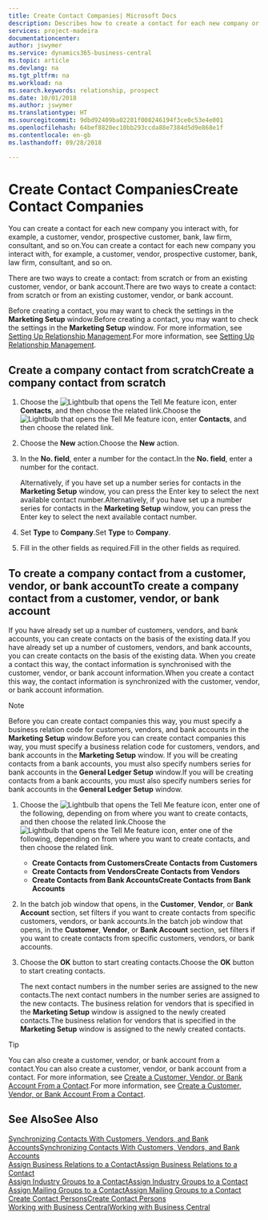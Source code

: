 ```yaml
---
title: Create Contact Companies| Microsoft Docs
description: Describes how to create a contact for each new company or prospective company you interact with or have a relationship with.
services: project-madeira
documentationcenter: 
author: jswymer
ms.service: dynamics365-business-central
ms.topic: article
ms.devlang: na
ms.tgt_pltfrm: na
ms.workload: na
ms.search.keywords: relationship, prospect
ms.date: 10/01/2018
ms.author: jswymer
ms.translationtype: HT
ms.sourcegitcommit: 9dbd92409ba02281f008246194f3ce0c53e4e001
ms.openlocfilehash: 64bef8820ec10bb293ccda88e7384d5d9e868e1f
ms.contentlocale: en-gb
ms.lasthandoff: 09/28/2018

---
```

# <a name="create-contact-companies"></a><span data-ttu-id="d1f7b-103">Create Contact Companies</span><span class="sxs-lookup"><span data-stu-id="d1f7b-103">Create Contact Companies</span></span>
<span data-ttu-id="d1f7b-104">You can create a contact for each new company you interact with, for example, a customer, vendor, prospective customer, bank, law firm, consultant, and so on.</span><span class="sxs-lookup"><span data-stu-id="d1f7b-104">You can create a contact for each new company you interact with, for example, a customer, vendor, prospective customer, bank, law firm, consultant, and so on.</span></span>

<span data-ttu-id="d1f7b-105">There are two ways to create a contact: from scratch or from an existing customer, vendor, or bank account.</span><span class="sxs-lookup"><span data-stu-id="d1f7b-105">There are two ways to create a contact: from scratch or from an existing customer, vendor, or bank account.</span></span>

<span data-ttu-id="d1f7b-106">Before creating a contact, you may want to check the settings in the **Marketing Setup** window.</span><span class="sxs-lookup"><span data-stu-id="d1f7b-106">Before creating a contact, you may want to check the settings in the **Marketing Setup** window.</span></span> <span data-ttu-id="d1f7b-107">For more information, see [Setting Up Relationship Management](marketing-setup-marketing.md).</span><span class="sxs-lookup"><span data-stu-id="d1f7b-107">For more information, see [Setting Up Relationship Management](marketing-setup-marketing.md).</span></span>

## <a name="create-a-company-contact-from-scratch"></a><span data-ttu-id="d1f7b-108">Create a company contact from scratch</span><span class="sxs-lookup"><span data-stu-id="d1f7b-108">Create a company contact from scratch</span></span>
1. <span data-ttu-id="d1f7b-109">Choose the ![Lightbulb that opens the Tell Me feature](media/ui-search/search_small.png "Tell me what you want to do") icon, enter **Contacts**, and then choose the related link.</span><span class="sxs-lookup"><span data-stu-id="d1f7b-109">Choose the ![Lightbulb that opens the Tell Me feature](media/ui-search/search_small.png "Tell me what you want to do") icon, enter **Contacts**, and then choose the related link.</span></span>
2. <span data-ttu-id="d1f7b-110">Choose the **New** action.</span><span class="sxs-lookup"><span data-stu-id="d1f7b-110">Choose the **New** action.</span></span>
3. <span data-ttu-id="d1f7b-111">In the **No. field**, enter a number for the contact.</span><span class="sxs-lookup"><span data-stu-id="d1f7b-111">In the **No. field**, enter a number for the contact.</span></span>

    <span data-ttu-id="d1f7b-112">Alternatively, if you have set up a number series for contacts in the **Marketing Setup** window, you can press the Enter key to select the next available contact number.</span><span class="sxs-lookup"><span data-stu-id="d1f7b-112">Alternatively, if you have set up a number series for contacts in the **Marketing Setup** window, you can press the Enter key to select the next available contact number.</span></span>  
4. <span data-ttu-id="d1f7b-113">Set **Type** to **Company**.</span><span class="sxs-lookup"><span data-stu-id="d1f7b-113">Set **Type** to **Company**.</span></span>
5. <span data-ttu-id="d1f7b-114">Fill in the other fields as required.</span><span class="sxs-lookup"><span data-stu-id="d1f7b-114">Fill in the other fields as required.</span></span>

## <a name="to-create-a-company-contact-from-a-customer-vendor-or-bank-account"></a><span data-ttu-id="d1f7b-115">To create a company contact from a customer, vendor, or bank account</span><span class="sxs-lookup"><span data-stu-id="d1f7b-115">To create a company contact from a customer, vendor, or bank account</span></span>
<span data-ttu-id="d1f7b-116">If you have already set up a number of customers, vendors, and bank accounts, you can create contacts on the basis of the existing data.</span><span class="sxs-lookup"><span data-stu-id="d1f7b-116">If you have already set up a number of customers, vendors, and bank accounts, you can create contacts on the basis of the existing data.</span></span> <span data-ttu-id="d1f7b-117">When you create a contact this way, the contact information is synchronised with the customer, vendor, or bank account information.</span><span class="sxs-lookup"><span data-stu-id="d1f7b-117">When you create a contact this way, the contact information is synchronized with the customer, vendor, or bank account information.</span></span>

> [!NOTE]  
>   <span data-ttu-id="d1f7b-118">Before you can create contact companies this way, you must specify a business relation code for customers, vendors, and bank accounts in the **Marketing Setup** window.</span><span class="sxs-lookup"><span data-stu-id="d1f7b-118">Before you can create contact companies this way, you must specify a business relation code for customers, vendors, and bank accounts in the **Marketing Setup** window.</span></span> <span data-ttu-id="d1f7b-119">If you will be creating contacts from a bank accounts, you must also specify numbers series for bank accounts in the **General Ledger Setup** window.</span><span class="sxs-lookup"><span data-stu-id="d1f7b-119">If you will be creating contacts from a bank accounts, you must also specify numbers series for bank accounts in the **General Ledger Setup** window.</span></span>

1. <span data-ttu-id="d1f7b-120">Choose the ![Lightbulb that opens the Tell Me feature](media/ui-search/search_small.png "Tell me what you want to do") icon, enter one of the following, depending on from where you want to create contacts, and then choose the related link.</span><span class="sxs-lookup"><span data-stu-id="d1f7b-120">Choose the ![Lightbulb that opens the Tell Me feature](media/ui-search/search_small.png "Tell me what you want to do") icon, enter one of the following, depending on from where you want to create contacts, and then choose the related link.</span></span>
   * <span data-ttu-id="d1f7b-121">**Create Contacts from Customers**</span><span class="sxs-lookup"><span data-stu-id="d1f7b-121">**Create Contacts from Customers**</span></span>
   * <span data-ttu-id="d1f7b-122">**Create Contacts from Vendors**</span><span class="sxs-lookup"><span data-stu-id="d1f7b-122">**Create Contacts from Vendors**</span></span>
   * <span data-ttu-id="d1f7b-123">**Create Contacts from Bank Accounts**</span><span class="sxs-lookup"><span data-stu-id="d1f7b-123">**Create Contacts from Bank Accounts**</span></span>
2. <span data-ttu-id="d1f7b-124">In the batch job window that opens, in the **Customer**, **Vendor**, or **Bank Account** section, set filters if you want to create contacts from specific customers, vendors, or bank accounts.</span><span class="sxs-lookup"><span data-stu-id="d1f7b-124">In the batch job window that opens, in the **Customer**, **Vendor**, or **Bank Account** section, set filters if you want to create contacts from specific customers, vendors, or bank accounts.</span></span>
3. <span data-ttu-id="d1f7b-125">Choose the **OK** button to start creating contacts.</span><span class="sxs-lookup"><span data-stu-id="d1f7b-125">Choose the **OK** button to start creating contacts.</span></span>

    <span data-ttu-id="d1f7b-126">The next contact numbers in the number series are assigned to the new contacts.</span><span class="sxs-lookup"><span data-stu-id="d1f7b-126">The next contact numbers in the number series are assigned to the new contacts.</span></span> <span data-ttu-id="d1f7b-127">The business relation for vendors that is specified in the **Marketing Setup** window is assigned to the newly created contacts.</span><span class="sxs-lookup"><span data-stu-id="d1f7b-127">The business relation for vendors that is specified in the **Marketing Setup** window is assigned to the newly created contacts.</span></span>

> [!TIP]  
>   <span data-ttu-id="d1f7b-128">You can also create a customer, vendor, or bank account from a contact.</span><span class="sxs-lookup"><span data-stu-id="d1f7b-128">You can also create a customer, vendor, or bank account from a contact.</span></span> <span data-ttu-id="d1f7b-129">For more information, see [Create a Customer, Vendor, or Bank Account From a Contact](marketing-how-create-contacts-new-customers-vendors-bank-accounts.md).</span><span class="sxs-lookup"><span data-stu-id="d1f7b-129">For more information, see [Create a Customer, Vendor, or Bank Account From a Contact](marketing-how-create-contacts-new-customers-vendors-bank-accounts.md).</span></span>

## <a name="see-also"></a><span data-ttu-id="d1f7b-130">See Also</span><span class="sxs-lookup"><span data-stu-id="d1f7b-130">See Also</span></span>
[<span data-ttu-id="d1f7b-131">Synchronizing Contacts With Customers, Vendors, and Bank Accounts</span><span class="sxs-lookup"><span data-stu-id="d1f7b-131">Synchronizing Contacts With Customers, Vendors, and Bank Accounts</span></span>](marketing-synchronize-contacts-customers-vendors-bank-accounts.md)  
[<span data-ttu-id="d1f7b-132">Assign Business Relations to a Contact</span><span class="sxs-lookup"><span data-stu-id="d1f7b-132">Assign Business Relations to a Contact</span></span>](marketing-business-relations.md#AssignBusRelContact)  
[<span data-ttu-id="d1f7b-133">Assign Industry Groups to a Contact</span><span class="sxs-lookup"><span data-stu-id="d1f7b-133">Assign Industry Groups to a Contact</span></span>](marketing-industry-groups.md#AssignIndustryGroupContact)  
[<span data-ttu-id="d1f7b-134">Assign Mailing Groups to a Contact</span><span class="sxs-lookup"><span data-stu-id="d1f7b-134">Assign Mailing Groups to a Contact</span></span>](marketing-mailing-groups.md#AssignMailGroupContact)  
[<span data-ttu-id="d1f7b-135">Create Contact Persons</span><span class="sxs-lookup"><span data-stu-id="d1f7b-135">Create Contact Persons</span></span>](marketing-create-contact-persons.md)  
[<span data-ttu-id="d1f7b-136">Working with Business Central</span><span class="sxs-lookup"><span data-stu-id="d1f7b-136">Working with Business Central</span></span>](ui-work-product.md)

